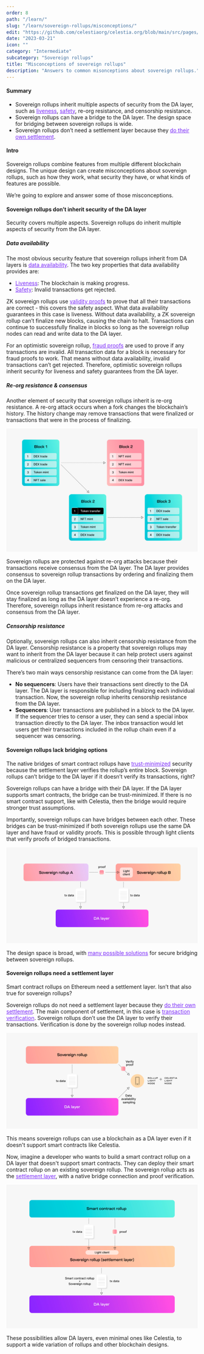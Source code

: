 ```yaml
---
order: 8
path: "/learn/"
slug: "/learn/sovereign-rollups/misconceptions/"
edit: "https://github.com/celestiaorg/celestia.org/blob/main/src/pages/markdown-pages/learn/sovereign%20rollups-misconceptions%20of%sovereign%rollups.md"
date: "2023-03-21"
icon: ""
category: "Intermediate"
subcategory: "Sovereign rollups"
title: "Misconceptions of sovereign rollups"
description: "Answers to common misonceptions about sovereign rollups."
---
```


<head>
  <meta name="twitter:card" content="summary_large_image">
  <meta name="twitter:site" content="@CelestiaOrg">
  <meta name="twitter:creator" content="@likebeckett">
  <meta name="twitter:title" content="Misconceptions of sovereign rollups">
  <meta name="twitter:description" content="Answers to common misonceptions about sovereign rollups."> 
  <meta name="twitter:image" content="https://raw.githubusercontent.com/celestiaorg/celestia.org/main/src/pages/markdown-pages/learn/images/sovereign-rollups-twitter-card.png">
<head/>

#### Summary
- Sovereign rollups inherit multiple aspects of security from the DA layer, such as <a href="https://celestia.org/glossary/liveness/" target="_blank" rel="noopener noreferrer" style="color:#7B2BF9;">liveness</a>, <a href="https://celestia.org/glossary/safety/" target="_blank" rel="noopener noreferrer" style="color:#7B2BF9;">safety</a>, re-org resistance, and censorship resistance.
- Sovereign rollups can have a bridge to the DA layer. The design space for bridging between sovereign rollups is wide.
- Sovereign rollups don’t need a settlement layer because they <a href="https://celestia.org/learn/sovereign-rollups/an-introduction/#what-is-a-sovereign-rollup" target="_blank" rel="noopener noreferrer" style="color:#7B2BF9;">do their own settlement</a>.

#### Intro
Sovereign rollups combine features from multiple different blockchain designs. The unique design can create misconceptions about sovereign rollups, such as how they work, what security they have, or what kinds of features are possible.

We’re going to explore and answer some of those misconceptions.

#### Sovereign rollups don’t inherit security of the DA layer
Security covers multiple aspects. Sovereign rollups do inherit multiple aspects of security from the DA layer.

##### Data availability
The most obvious security feature that sovereign rollups inherit from DA layers is <a href="https://celestia.org/glossary/data-availability/" target="_blank" rel="noopener noreferrer" style="color:#7B2BF9;">data availability</a>. The two key properties that data availability provides are:

- <a href="https://celestia.org/glossary/liveness/" target="_blank" rel="noopener noreferrer" style="color:#7B2BF9;">Liveness</a>: The blockchain is making progress.
- <a href="https://celestia.org/glossary/safety/" target="_blank" rel="noopener noreferrer" style="color:#7B2BF9;">Safety</a>: Invalid transactions get rejected.

ZK sovereign rollups use <a href="https://celestia.org/glossary/validity-proof/" target="_blank" rel="noopener noreferrer" style="color:#7B2BF9;">validity proofs</a> to prove that all their transactions are correct - this covers the safety aspect. What data availability guarantees in this case is liveness. Without data availability, a ZK sovereign rollup can’t finalize new blocks, causing the chain to halt. Transactions can continue to successfully finalize in blocks so long as the sovereign rollup nodes can read and write data to the DA layer.

For an optimistic sovereign rollup, <a href="https://celestia.org/glossary/state-transition-fraud-proof/" target="_blank" rel="noopener noreferrer" style="color:#7B2BF9;">fraud proofs</a> are used to prove if any transactions are invalid. All transaction data for a block is necessary for fraud proofs to work. That means without data availability, invalid transactions can’t get rejected. Therefore, optimistic sovereign rollups inherit security for liveness and safety guarantees from the DA layer.

##### Re-org resistance & consensus
Another element of security that sovereign rollups inherit is re-org resistance. A re-org attack occurs when a fork changes the blockchain’s history. The history change may remove transactions that were finalized or transactions that were in the process of finalizing.

![GATSBY_EMPTY_ALT](./images/misconceptions-1.png)

Sovereign rollups are protected against re-org attacks because their transactions receive consensus from the DA layer. The DA layer provides consensus to sovereign rollup transactions by ordering and finalizing them on the DA layer. 

Once sovereign rollup transactions get finalized on the DA layer, they will stay finalized as long as the DA layer doesn’t experience a re-org. Therefore, sovereign rollups inherit resistance from re-org attacks and consensus from the DA layer.

##### Censorship resistance
Optionally, sovereign rollups can also inherit censorship resistance from the DA layer. Censorship resistance is a property that sovereign rollups may want to inherit from the DA layer because it can help protect users against malicious or centralized sequencers from censoring their transactions.

There’s two main ways censorship resistance can come from the DA layer:

- **No sequencers**: Users have their transactions sent directly to the DA layer. The DA layer is responsible for including finalizing each individual transaction. Now, the sovereign rollup inherits censorship resistance from the DA layer.
- **Sequencers**: User transactions are published in a block to the DA layer. If the sequencer tries to censor a user, they can send a special inbox transaction directly to the DA layer. The inbox transaction would let users get their transactions included in the rollup chain even if a sequencer was censoring.

#### Sovereign rollups lack bridging options
The native bridges of smart contract rollups have <a href="https://celestia.org/glossary/trust-minimized-bridge/" target="_blank" rel="noopener noreferrer" style="color:#7B2BF9;">trust-minimized</a> security because the settlement layer verifies the rollup’s entire block. Sovereign rollups can’t bridge to the DA layer if it doesn’t verify its transactions, right?

Sovereign rollups can have a bridge with their DA layer. If the DA layer supports smart contracts, the bridge can be trust-minimized. If there is no smart contract support, like with Celestia, then the bridge would require stronger trust assumptions.

Importantly, sovereign rollups can have bridges between each other. These bridges can be trust-minimized if both sovereign rollups use the same DA layer and have fraud or validity proofs. This is possible through light clients that verify proofs of bridged transactions.

![GATSBY_EMPTY_ALT](./images/misconceptions-2.png)

The design space is broad, with <a href="https://blog.celestia.org/sovereign-rollup-chains/" target="_blank" rel="noopener noreferrer" style="color:#7B2BF9;">many possible solutions</a> for secure bridging between sovereign rollups.

#### Sovereign rollups need a settlement layer
Smart contract rollups on Ethereum need a settlement layer. Isn’t that also true for sovereign rollups?

Sovereign rollups do not need a settlement layer because they <a href="https://celestia.org/learn/sovereign-rollups/an-introduction/#what-is-a-sovereign-rollup" target="_blank" rel="noopener noreferrer" style="color:#7B2BF9;">do their own settlement</a>. The main component of settlement, in this case is <a href="https://celestia.org/learn/modular-settlement-layers/settlement-in-the-modular-stack/#settlement-layers-provide-multiple-purposes-for-rollups" target="_blank" rel="noopener noreferrer" style="color:#7B2BF9;">transaction verification</a>. Sovereign rollups don’t use the DA layer to verify their transactions. Verification is done by the sovereign rollup nodes instead.

![GATSBY_EMPTY_ALT](./images/soverign-rollups-4.png)

This means sovereign rollups can use a blockchain as a DA layer even if it doesn't support smart contracts like Celestia.

Now, imagine a developer who wants to build a smart contract rollup on a DA layer that doesn't support smart contracts. They can deploy their smart contract rollup on an existing sovereign rollup. The sovereign rollup acts as the <a href="https://celestia.org/learn/modular-settlement-layers/settlement-in-the-modular-stack/#settlement-in-the-modular-stack" target="_blank" rel="noopener noreferrer" style="color:#7B2BF9;">settlement layer</a>, with a native bridge connection and proof verification.

![GATSBY_EMPTY_ALT](./images/misconceptions-4.png)

These possibilities allow DA layers, even minimal ones like Celestia, to support a wide variation of rollups and other blockchain designs.
